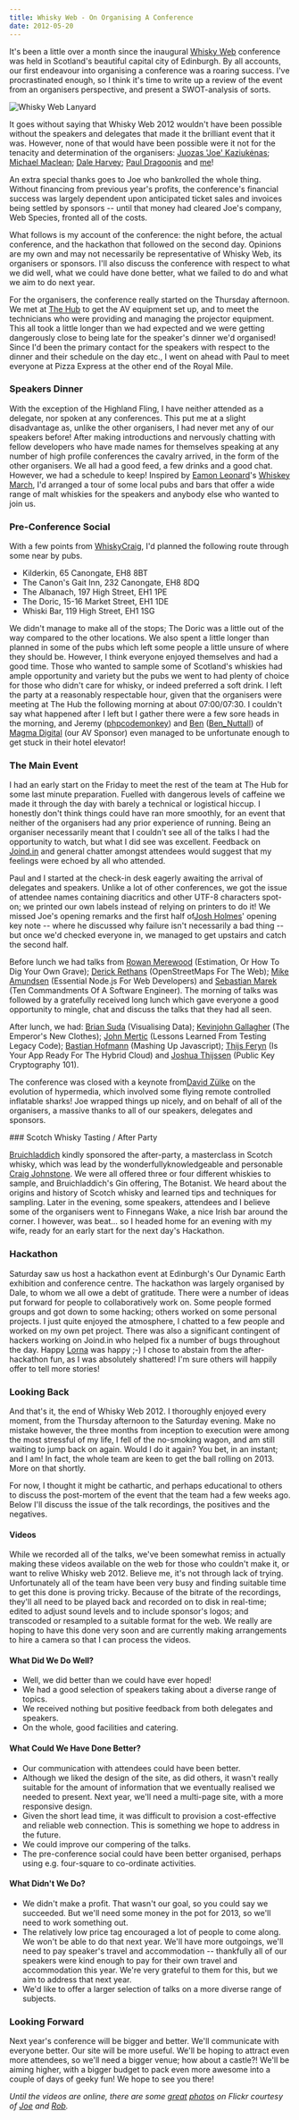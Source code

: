 ```yaml
--- 
title: Whisky Web - On Organising A Conference
date: 2012-05-20
---
```


It's been a little over a month since the inaugural [Whisky Web](http://whiskyweb.co.uk) conference was held in
Scotland's beautiful capital city of Edinburgh. By all accounts, our first endeavour into organising a conference was a
roaring success. I've procrastinated enough, so I think it's time to write up a review of the event from an organisers
perspective, and present a SWOT-analysis of sorts.

![Whisky Web Lanyard](/public/whiskyweb-lanyard.jpg)

It goes without saying that Whisky Web 2012 wouldn't have been possible without the speakers and delegates that made it
the brilliant event that it was. However, none of that would have been possible were it not for the tenacity and
determination of the organisers: [Juozas 'Joe' Kaziukėnas](http://juokaz.com/); [Michael
Maclean](http://no-surprises.co.uk); [Dale Harvey](http://arandomurl.com/); [Paul
Dragoonis](https://twitter.com/dr4goonis) and [me](https://maxmanders.co.uk)!

An extra special thanks goes to
Joe who bankrolled the whole thing. Without financing from previous year's profits, the conference's financial success
was largely dependent upon anticipated ticket sales and invoices being settled by sponsors -- until that money had
cleared Joe's company, Web Species, fronted all of the costs.

What follows is my account of the conference: the night before, the actual conference, and the hackathon that followed
on the second day. Opinions are my own and may not necessarily be representative of Whisky Web, its organisers or
sponsors. I'll also discuss the conference with respect to what we did well, what we could have done better, what we
failed to do and what we aim to do next year.

For the organisers, the conference really started on the Thursday afternoon. We met at [The
Hub](http://www.thehub-edinburgh.com/) to get the AV equipment set up, and to meet the technicians who were providing
and managing the projector equipment. This all took a little longer than we had expected and we were getting dangerously
close to being late for the speaker's dinner we'd organised! Since I'd been the primary contact for the speakers with
respect to the dinner and their schedule on the day etc., I went on ahead with Paul to meet everyone at Pizza Express at
the other end of the Royal Mile.

### Speakers Dinner

With the exception of the Highland Fling, I have neither attended as a delegate, nor spoken at any conferences. This put
me at a slight disadvantage as, unlike the other organisers, I had never met any of our speakers before! After making
introductions and nervously chatting with fellow developers who have made names for themselves speaking at any number of
high profile conferences the cavalry arrived, in the form of the other organisers. We all had a good feed, a few drinks
and a good chat. However, we had a schedule to keep! Inspired by [Eamon Leonard](http://twitter.com/EamonLeonard)'s
[Whiskey March](http://whiskeymar.ch/), I'd arranged a tour of some local pubs and bars that offer a wide range of malt
whiskies for the speakers and anybody else who wanted to join us.

### Pre-Conference Social

With a few points from [WhiskyCraig](http://www.twitter.com/WhiskyCraig), I'd planned the following route through some
near by pubs.

* Kilderkin, 65 Canongate, EH8 8BT
* The Canon's Gait Inn, 232 Canongate, EH8 8DQ
* The Albanach, 197 High Street, EH1 1PE
* The Doric, 15-16 Market Street, EH1 1DE
* Whiski Bar, 119 High Street, EH1 1SG

We didn't manage to make all of the stops; The Doric was a little out of the way compared to the other locations. We
also spent a little longer than planned in some of the pubs which left some people a little unsure of where they should
be. However, I think everyone enjoyed themselves and had a good time. Those who wanted to sample some of Scotland's
whiskies had ample opportunity and variety but the pubs we went to had plenty of choice for those who didn't care for
whisky, or indeed preferred a soft drink. I left the party at a reasonably respectable hour, given that the organisers
were meeting at The Hub the following morning at about 07:00/07:30. I couldn't say what happened after I left but I
gather there were a few sore heads in the morning, and Jeremy ([phpcodemonkey](http://twitter.com/phpcodemonkey)) and
[Ben](http://bennuttall.com/whisky-web/) ([Ben_Nuttall](http://twitter.com/Ben_Nuttall)) of [Magma
Digital](http://www.magmadigital.co.uk/) (our AV Sponsor) even managed to be unfortunate enough to get stuck in their
hotel elevator!

### The Main Event

I had an early start on the Friday to meet the rest of the team at The Hub for some last minute preparation. Fuelled
with dangerous levels of caffeine we made it through the day with barely a technical or logistical hiccup. I honestly
don't think things could have ran more smoothly, for an event that neither of the organisers had any prior experience of
running. Being an organiser necessarily meant that I couldn't see all of the talks I had the opportunity to watch, but
what I did see was excellent. Feedback on [Joind.in](https://joind.in/event/view/886) and general chatter amongst
attendees would suggest that my feelings were echoed by all who attended.

Paul and I started at the check-in desk eagerly awaiting the arrival of delegates and speakers. Unlike a lot of other
conferences, we got the issue of attendee names containing diacritics and other UTF-8 characters spot-on; we printed our
own labels instead of relying on printers to do it! We missed Joe's opening remarks and the first half of[Josh
Holmes](http://www.joshholmes.com)' opening key note -- where he discussed why failure isn't necessarily a bad thing --
but once we'd checked everyone in, we managed to get upstairs and catch the second half.

Before lunch we had talks from [Rowan Merewood](http://twitter.com/rowan_m) (Estimation, Or How To Dig Your Own Grave);
[Derick Rethans](http://twitter.com/derickr) (OpenStreetMaps For The Web); [Mike Amundsen](http://twitter.com/mamund)
(Essential Node.js For Web Developers) and [Sebastian Marek](http://twitter.com/mamund) (Ten Commandments Of A Software
Engineer). The morning of talks was followed by a gratefully received long lunch which gave everyone a good opportunity
to mingle, chat and discuss the talks that they had all seen.

After lunch, we had: [Brian Suda](http://twitter.com/briansuda) (Visualising Data); [Kevinjohn
Gallagher](http://twitter.com/kevinjohng) (The Emperor's New Clothes); [John Mertic](http://twitter.com/jmertic)
(Lessons Learned From Testing Legacy Code); [Bastian Hofmann](http://twitter.com/bastianhofmann) (Mashing Up
Javascript); [Thijs Feryn](http://twitter.com/thijsferyn) (Is Your App Ready For The Hybrid Cloud) and [Joshua
Thijssen](http://twitter.com/jaytaph) (Public Key Cryptography 101).

The conference was closed with a keynote from[David Zülke](http://twitter.com/dzuelke) on the evolution of hypermedia,
which involved some flying remote controlled inflatable sharks! Joe wrapped things up nicely, and on behalf of all of
the organisers, a massive thanks to all of our speakers, delegates and sponsors.

### Scotch Whisky Tasting / After Party

[Bruichladdich](http://www.bruichladdich.com/) kindly sponsored the after-party, a masterclass in Scotch whisky, which
was lead by the wonderfullyknowledgeable and personable [Craig Johnstone](http://twitter.com/whiskycraig). We were all
offered three or four different whiskies to sample, and Bruichladdich's Gin offering, The Botanist. We heard about the
origins and history of Scotch whisky and learned tips and techniques for sampling. Later in the evening, some speakers,
attendees and I believe some of the organisers went to Finnegans Wake, a nice Irish bar around the corner. I however,
was beat... so I headed home for an evening with my wife, ready for an early start for the next day's Hackathon.

### Hackathon

Saturday saw us host a hackathon event at Edinburgh's Our Dynamic Earth exhibition and conference centre. The hackathon
was largely organised by Dale, to whom we all owe a debt of gratitude. There were a number of ideas put forward for
people to collaboratively work on. Some people formed groups and got down to some hacking; others worked on some
personal projects. I just quite enjoyed the atmosphere, I chatted to a few people and worked on my own pet project.
There was also a significant contingent of hackers working on Joind.in who helped fix a number of bugs throughout the
day. Happy [Lorna](http://twitter.com/lornajane) was happy ;-) I chose to abstain from the after-hackathon fun, as I was
absolutely shattered! I'm sure others will happily offer to tell more stories!

### Looking Back

And that's it, the end of Whisky Web 2012. I thoroughly enjoyed every moment, from the Thursday afternoon to the
Saturday evening. Make no mistake however, the three months from inception to execution were among the most stressful of
my life, I fell of the no-smoking wagon, and am still waiting to jump back on again. Would I do it again? You bet, in an
instant; and I am! In fact, the whole team are keen to get the ball rolling on 2013. More on that shortly.

For now, I thought it might be cathartic, and perhaps educational to others to discuss the post-mortem of the event that
the team had a few weeks ago. Below I'll discuss the issue of the talk recordings, the positives and the negatives.

#### Videos

While we recorded all of the talks, we've been somewhat remiss in actually making these videos available on the web for
those who couldn't make it, or want to relive Whisky web 2012. Believe me, it's not through lack of trying.
Unfortunately all of the team have been very busy and finding suitable time to get this done is proving tricky. Because
of the bitrate of the recordings, they'll all need to be played back and recorded on to disk in real-time; edited to
adjust sound levels and to include sponsor's logos; and transcoded or resampled to a suitable format for the web. We
really are hoping to have this done very soon and are currently making arrangements to hire a camera so that I can
process the videos.

#### What Did We Do Well?

* Well, we did better than we could have ever hoped!
* We had a good selection of speakers taking about a diverse range of topics.
* We received nothing but positive feedback from both delegates and speakers.
* On the whole, good facilities and catering.

#### What Could We Have Done Better?

* Our communication with attendees could have been better.
* Although we liked the design of the site, as did others, it wasn't really suitable for the amount of information that we eventually realised we needed to present. Next year, we'll need a multi-page site, with a more responsive design.
* Given the short lead time, it was difficult to provision a cost-effective and reliable web connection. This is something we hope to address in the future.
* We could improve our compering of the talks.
* The pre-conference social could have been better organised, perhaps using e.g. four-square to co-ordinate activities.

#### What Didn't We Do?

* We didn't make a profit. That wasn't our goal, so you could say we succeeded. But we'll need some money in the pot for 2013, so we'll need to work something out.
* The relatively low price tag encouraged a lot of people to come along. We won't be able to do that next year. We'll have more outgoings, we'll need to pay speaker's travel and accommodation -- thankfully all of our speakers were kind enough to pay for their own travel and accommodation this year. We're very grateful to them for this, but we aim to address that next year.
* We'd like to offer a larger selection of talks on a more diverse range of subjects.

### Looking Forward

Next year's conference will be bigger and better. We'll communicate with everyone better. Our site will be more useful.
We'll be hoping to attract even more attendees, so we'll need a bigger venue; how about a castle?! We'll be aiming
higher, with a bigger budget to pack even more awesome into a couple of days of geeky fun! We hope to see you there!

*Until the videos are online, there are some
[great](http://www.flickr.com/photos/juokaz/sets/72157629490197160/with/6948200302/)
[photos](http://www.flickr.com/photos/akrabat/sets/72157629832114207/with/6938646766/) on Flickr courtesy of
[Joe](http://twitter.com/juokaz) and [Rob](http://twitter.com/akrabat).*
